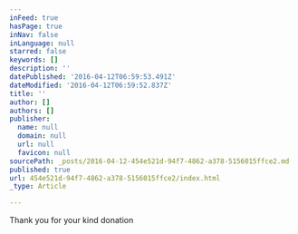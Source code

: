 ```yaml
---
inFeed: true
hasPage: true
inNav: false
inLanguage: null
starred: false
keywords: []
description: ''
datePublished: '2016-04-12T06:59:53.491Z'
dateModified: '2016-04-12T06:59:52.837Z'
title: ''
author: []
authors: []
publisher:
  name: null
  domain: null
  url: null
  favicon: null
sourcePath: _posts/2016-04-12-454e521d-94f7-4862-a378-5156015ffce2.md
published: true
url: 454e521d-94f7-4862-a378-5156015ffce2/index.html
_type: Article

---
```

Thank you for your kind donation